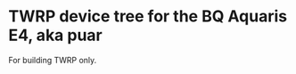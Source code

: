 TWRP device tree for the BQ Aquaris E4, aka puar
========================================================

For building TWRP only.
